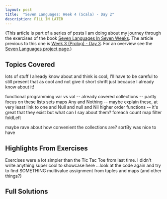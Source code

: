 ```yaml
---
layout: post
title:  "Seven Languages: Week 4 (Scala) - Day 2"
description: FILL IN LATER
---
```


<div class="interjection"><p>
(This article is part of a series of posts I am doing about my journey through the exercises of the book <a href="http://pragprog.com/book/btlang/seven-languages-in-seven-weeks">Seven Languages In Seven Weeks</a>. The article previous to this one is <a href="/blog/2013/03/28/seven-languages-week-3-day-3/">Week 3 (Prolog) - Day 3</a>. For an overview see the <a href="/projects/seven-languages-in-seven-weeks/">Seven Languages project page</a>.)
</p></div>

Topics Covered
---

lots of stuff I already know about and think is cool, I'll have to be careful to
still present that as cool and not give it short shrift just because I already
know about it!

functional programming
    var vs val -- already covered
    collections -- partly focus on these
        lists
        sets
        maps
    Any and Nothing -- maybe explain these, at very least link to one
        and Null and null and Nil
    higher order functions -- it's great that they exist but what can I say about them?
        foreach count map filter foldLeft

maybe rave about how convenient the collections are?
    sortBy was nice to have


Highlights From Exercises
---

Exercises were a lot simpler than the Tic Tac Toe from last time.
I didn't write anything super cool to showcase here
...look at the code again and try to find SOMETHING
multivalue assignment from tuples and maps (and other things?)

Full Solutions
---
